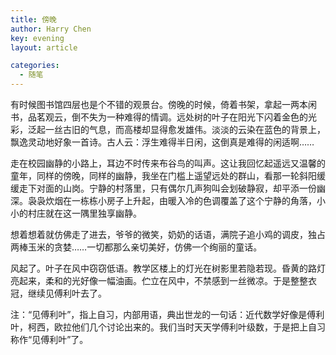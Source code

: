 ```yaml
---
title: 傍晚
author: Harry Chen
key: evening
layout: article

categories:
  - 随笔
---
```


  有时候图书馆四层也是个不错的观景台。傍晚的时候，倚着书架，拿起一两本闲书，品茗观云，倒不失为一种难得的情调。远处树的叶子在阳光下闪着金色的光彩，泛起一丝古旧的气息，而高楼却显得愈发雄伟。淡淡的云染在蓝色的背景上，飘逸灵动地好象一首诗。古人云：浮生难得半日闲，这倒真是难得的闲适啊……

  走在校园幽静的小路上，耳边不时传来布谷鸟的叫声。这让我回忆起遥远又温馨的童年，同样的傍晚，同样的幽静，我坐在门槛上遥望远处的群山，看那一轮斜阳缓缓走下对面的山岗。宁静的村落里，只有偶尔几声狗叫会划破静寂，却平添一份幽深。袅袅炊烟在一栋栋小房子上升起，由暖入冷的色调覆盖了这个宁静的角落，小小的村庄就在这一隅里独享幽静。

  想着想着就仿佛走了进去，爷爷的微笑，奶奶的话语，满院子追小鸡的调皮，独占两棒玉米的贪婪……一切都那么亲切美好，仿佛一个绚丽的童话。

  风起了。叶子在风中窃窃低语。教学区楼上的灯光在树影里若隐若现。昏黄的路灯亮起来，柔和的光好像一幅油画。伫立在风中，不禁感到一丝微凉。于是整整衣冠，继续见傅利叶去了。

  注：“见傅利叶”，指上自习，内部用语，典出世龙的一句话：近代数学好像是傅利叶，柯西，欧拉他们几个讨论出来的。我们当时天天学傅利叶级数，于是把上自习称作“见傅利叶”了。
